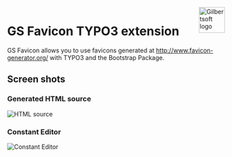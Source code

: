 <a href="https://gilbertsoft.org/">
    <img src="https://gilbertsoft.org/fileadmin/images/gilbertsoft.png" alt="Gilbertsoft logo" title="Gilbertsoft" align="right" height="60" />
</a>

GS Favicon TYPO3 extension
==========================

GS Favicon allows you to use favicons generated at http://www.favicon-generator.org/ with TYPO3 and the Bootstrap Package.

## Screen shots

### Generated HTML source

![HTML source](https://github.com/gilbertsoft/gsfavicon/blob/master/Documentation/Images/HtmlSource.png)

### Constant Editor

![Constant Editor](https://github.com/gilbertsoft/gsfavicon/blob/master/Documentation/Images/UserManual/ConstantEditor.png)
